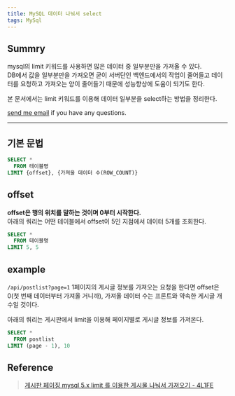```yaml
---
title: MySQL 데이터 나눠서 select
tags: MySql
---
```


## Summry

mysql의 limit 키워드를 사용하면 많은 데이터 중 일부분만을 가져올 수 있다.  
DB에서 값을 일부분만을 가져오면 굳이 서버단인 백엔드에서의 작업이 줄어들고 데이터를 요청하고 가져오는 양이 줄어들기 때문에 성능향상에 도움이 되기도 한다.  

본 문서에서는 limit 키워드를 이용해 데이터 일부분을 select하는 방법을 정리한다.

[send me email](mailto:jewel7492@gmail.com) if you have any questions.

<!--more-->

---

## 기본 문법

```sql
SELECT *
  FROM 테이블명
LIMIT {offset}, {가져울 데이터 수(ROW_COUNT)}
```

## offset

**offset은 행의 위치를 말하는 것이며 0부터 시작한다.**  
아래의 쿼리는 어떤 테이블에서 offset이 5인 지점에서 데이터 5개를 조회한다.  

```sql
SELECT *
  FROM 테이블명
LIMIT 5, 5
```

## example

```/api/postlist?page=1``` 1페이지의 게시글 정보를 가져오는 요청을 한다면 offset은 0(첫 번째 데이터부터 가져올 거니까), 가져올 데이터 수는 프론트와 약속한 게시글 개수일 것이다.  

아래의 쿼리는 게시판에서 limit을 이용해 페이지별로 게시글 정보를 가져온다.  

```sql
SELECT *
  FROM postlist
LIMIT (page - 1), 10
```

## Reference
>[게시판 페이징 mysql 5.x limit 를 이용한 게시물 나눠서 가져오기 - 4L1FE](https://lngnat.tistory.com/entry/%EA%B2%8C%EC%8B%9C%ED%8C%90-%ED%8E%98%EC%9D%B4%EC%A7%95-mysql-5x-limit)